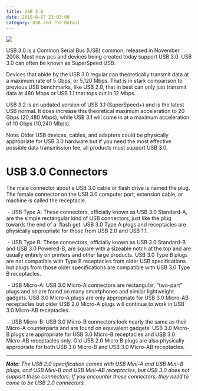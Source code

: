```yaml
---
title: USB 3.0
date: 2018-8-27 23:03:00
category: USB and The Detail
---
```


![](/img/6.jpg)

USB 3.0 is a Common Serial Bus (USB) common, released in November 2008. Most new pcs and devices being created today support USB 3.0. USB 3.0 can often be known as SuperSpeed USB.

Devices that abide by the USB 3.0 regular can theoretically transmit data at a maximum rate of 5 Gbps, or 5,120 Mbps. That is in stark comparison to previous USB benchmarks, like USB 2.0, that in best can only just transmit data at 480 Mbps or USB 1.1 that tops out in 12 Mbps.

<!-- more -->

USB 3.2 is an updated version of USB 3.1 (SuperSpeed+) and is the latest USB normal. It does increase this theoretical maximum acceleration to 20 Gbps (20,480 Mbps), while USB 3.1 will come in at a maximum acceleration of 10 Gbps (10,240 Mbps).

Note: Older USB devices, cables, and adapters could be physically appropriate for USB 3.0 hardware but if you need the most effective possible data transmission fee, all products must support USB 3.0.

# USB 3.0 Connectors

The male connector about a USB 3.0 cable or flash drive is named the plug. The female connector on the USB 3.0 computer port, extension cable, or machine is called the receptacle.

 - USB Type A: These connectors, officially known as USB 3.0 Standard-A, are the simple rectangular kind of USB connectors, just like the plug towards the end of a  flash get. USB 3.0 Type A plugs and receptacles are physically appropriate for those from USB 2.0 and USB 1.1.

 - USB Type B: These connectors, officially known as USB 3.0 Standard-B and USB 3.0 Powered-B, are square with a sizeable notch at the top and are usually entirely on printers and other large products. USB 3.0 Type B plugs are not compatible with Type B receptacles from older USB specifications but plugs from those older specifications are compatible with USB 3.0 Type B receptacles.

 - USB Micro-A: USB 3.0 Micro-A connectors are rectangular, "two-part" plugs and so are found on many smartphones and similar lightweight gadgets. USB 3.0 Micro-A plugs are only appropriate for USB 3.0 Micro-AB receptacles but older USB 2.0 Micro-A plugs will continue to work in USB 3.0 Micro-AB receptacles.

 - USB Micro-B: USB 3.0 Micro-B connectors look nearly the same as their Micro-A counterparts and are found on equivalent gadgets. USB 3.0 Micro-B plugs are appropriate for USB 3.0 Micro-B receptacles and USB 3.0 Micro-AB receptacles only. Old USB 2.0 Micro B plugs are also physically appropriate for both USB 3.0 Micro-B and USB 3.0 Micro-AB receptacles.

----

*__Note__: The USB 2.0 specification comes with USB Mini-A and USB Mini-B plugs, and USB Mini-B and USB Mini-AB receptacles, but USB 3.0 does not support these connectors. If you encounter these connectors, they need to come to be USB 2.0 connectors.*